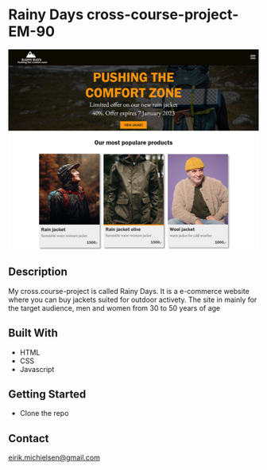# Rainy Days cross-course-project-EM-90

![image](/ny-rainy-days-code/rainyDays-photos/Cross-course-project.PNG)

## Description

My cross.course-project is called Rainy Days. It is a e-commerce website where you can buy jackets suited for outdoor activety.
The site in mainly for the target audience, men and women from 30 to 50 years of age

## Built With

- HTML
- CSS
- Javascript

## Getting Started

- Clone the repo


## Contact

eirik.michielsen@gmail.com
